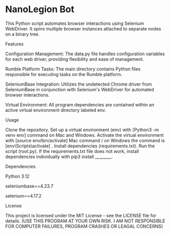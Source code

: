 # NanoLegion Bot

This Python script automates browser interactions using Selenium WebDriver. It spins multiple browser instances attached to separate nodes on a binary tree.

Features

Configuration Management: The data.py file handles configuration variables for each web driver, providing flexibility and ease of management.

Rumble Platform Tasks: The main directory contains Python files responsible for executing tasks on the Rumble platform.

SeleniumBase Integration: Utilizes the undetected Chrome driver from SeleniumBase in conjunction with Selenium's WebDriver for automated browser interactions.

Virtual Environment: All program dependencies are contained within an active virtual environment directory labeled env.

Usage

Clone the repository. Set up a virtual environment (env) with [Python3 -m venv env] command on Mac and Windows. Activate the virtual environment with [source env/bin/activate] Mac command / on Windows the command is [env\Scripts\activate] . Install dependencies (requirements.txt). Run the script (root.py).
If the requirements.txt file does not work, install dependencies individually with pip3 install ________. 

Dependencies

Python 3.12

seleniumbase==4.23.7

selenium==4.17.2

License

This project is licensed under the MIT License - see the LICENSE file for details.
(USE THIS PROGRAM AT YOUR OWN RISK. I AM NOT RESPONSIBLE FOR COMPUTER FAILURES, PROGRAM CRASHES OR LEAGAL CONCERNS)
